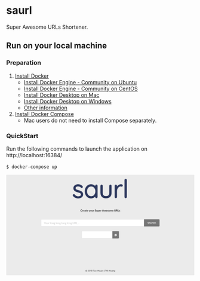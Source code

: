 # saurl

Super Awesome URLs Shortener.

## Run on your local machine
### Preparation
1. [Install Docker](https://docs.docker.com/install/)
    - [Install Docker Engine - Community on Ubuntu](https://docs.docker.com/install/linux/docker-ce/ubuntu/)
    - [Install Docker Engine - Community on CentOS](https://docs.docker.com/install/linux/docker-ce/centos/)
    - [Install Docker Desktop on Mac](https://docs.docker.com/docker-for-mac/install/)
    - [Install Docker Desktop on Windows](https://docs.docker.com/docker-for-windows/install/)
    - [Other information](https://docs.docker.com/install/)
2. [Install Docker Compose](https://docs.docker.com/compose/install/)
    - Mac users do not need to install Compose separately.

### QuickStart
Run the following commands to launch the application on http://localhost:16384/
```
$ docker-compose up
```

![](./misc/demo.png)
